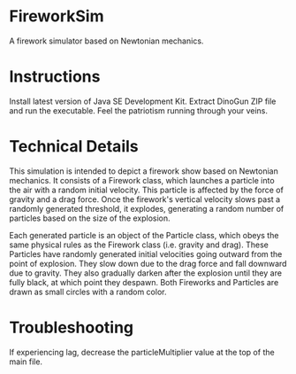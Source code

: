 # FireworkSim
A firework simulator based on Newtonian mechanics.

# Instructions

Install latest version of Java SE Development Kit. Extract DinoGun ZIP file and run the executable. Feel the patriotism running through your veins.

# Technical Details

This simulation is intended to depict a firework show based on Newtonian mechanics. It consists of a Firework class, which launches a particle into
the air with a random initial velocity. This particle is affected by the force of gravity and a drag force. Once the
firework's vertical velocity slows past a randomly generated threshold, it explodes, generating a random number of
particles based on the size of the explosion.

Each generated particle is an object of the Particle class, which obeys the same physical rules as the Firework class (i.e. gravity and drag). These Particles have randomly generated initial velocities going outward from the point of explosion. They slow down due to the drag force and fall downward due to gravity. They also gradually darken after the explosion until they are fully black, at which point they despawn. Both Fireworks and Particles are drawn as small circles with a random color.

# Troubleshooting

If experiencing lag, decrease the particleMultiplier value at the top of the main file.
